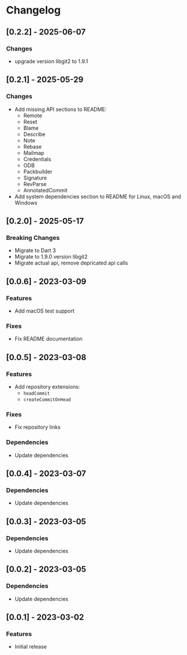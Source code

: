 # Changelog

## [0.2.2] - 2025-06-07
### Changes
*  upgrade version libgit2 to 1.9.1

## [0.2.1] - 2025-05-29
### Changes
* Add missing API sections to README:
  * Remote
  * Reset
  * Blame
  * Describe
  * Note
  * Rebase
  * Mailmap
  * Credentials
  * ODB
  * Packbuilder
  * Signature
  * RevParse
  * AnnotatedCommit
* Add system dependencies section to README for Linux, macOS and Windows

## [0.2.0] - 2025-05-17

### Breaking Changes
* Migrate to Dart 3
* Migrate to 1.9.0 version libgit2
* Migrate actual api, remove depricated api calls

## [0.0.6] - 2023-03-09

### Features
* Add macOS test support

### Fixes
* Fix README documentation

## [0.0.5] - 2023-03-08

### Features
* Add repository extensions:
  * `headCommit`
  * `createCommitOnHead`

### Fixes
* Fix repository links

### Dependencies
* Update dependencies

## [0.0.4] - 2023-03-07

### Dependencies
* Update dependencies

## [0.0.3] - 2023-03-05

### Dependencies
* Update dependencies

## [0.0.2] - 2023-03-05

### Dependencies
* Update dependencies

## [0.0.1] - 2023-03-02

### Features
* Initial release
